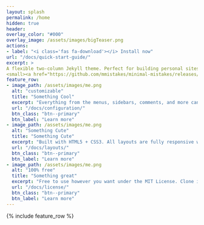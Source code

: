 ```yaml
---
layout: splash
permalink: /home
hidden: true
header:
overlay_color: "#000"
overlay_image: /assets/images/bigTeaser.png
actions:
- label: "<i class='fas fa-download'></i> Install now"
url: "/docs/quick-start-guide/"
excerpt: >
A flexible two-column Jekyll theme. Perfect for building personal sites, blogs, and portfolios.<br />
<small><a href="https://github.com/mmistakes/minimal-mistakes/releases/tag/4.24.0">Latest release v4.24.0</a></small>
feature_row:
- image_path: /assets/images/me.png
  alt: "customizable"
  title: "Something Cool"
  excerpt: "Everything from the menus, sidebars, comments, and more can be configured or set with YAML Front Matter."
  url: "/docs/configuration/"
  btn_class: "btn--primary"
  btn_label: "Learn more"
- image_path: /assets/images/me.png
  alt: "Something Cute"
  title: "Something Cute"
  excerpt: "Built with HTML5 + CSS3. All layouts are fully responsive with helpers to augment your content."
  url: "/docs/layouts/"
  btn_class: "btn--primary"
  btn_label: "Learn more"
- image_path: /assets/images/me.png
  alt: "100% free"
  title: "Something great"
  excerpt: "Free to use however you want under the MIT License. Clone it, fork it, customize it... whatever!"
  url: "/docs/license/"
  btn_class: "btn--primary"
  btn_label: "Learn more"
---
```


{% include feature_row %}
